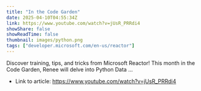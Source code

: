 ```yaml
---
title: "In the Code Garden"
date: 2025-04-10T04:55:34Z
link: https://www.youtube.com/watch?v=jUsR_PRRdi4
showShare: false
showReadTime: false
thumbnail: images/python.png
tags: ["developer.microsoft.com/en-us/reactor"]
---
```

Discover training, tips, and tricks from Microsoft Reactor! This month in the Code Garden, Renee will delve into Python Data ...

- Link to article: https://www.youtube.com/watch?v=jUsR_PRRdi4